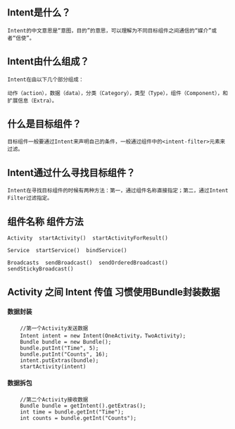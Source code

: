 ## Intent是什么？
    
    Intent的中文意思是“意图，目的”的意思，可以理解为不同目标组件之间通信的“媒介”或者“信使”。
    
## Intent由什么组成？

    Intent在由以下几个部分组成：
    
    动作（action），数据（data），分类（Category），类型（Type），组件（Component），和扩展信息（Extra）。

## 什么是目标组件？

    目标组件一般要通过Intent来声明自己的条件，一般通过组件中的<intent-filter>元素来过滤。

## Intent通过什么寻找目标组件？ 

    Intent在寻找目标组件的时候有两种方法：第一，通过组件名称直接指定；第二，通过Intent Filter过滤指定。

## 组件名称   组件方法

    Activity  startActivity()  startActivityForResult()    
    
    Service  startService()  bindService()    
    
    Broadcasts  sendBroadcast()  sendOrderedBroadcast()  sendStickyBroadcast()  
    
## Activity 之间 Intent 传值  习惯使用Bundle封装数据

#### 数据封装

        //第一个Activity发送数据
        Intent intent = new Intent(OneActivity，TwoActivity);  
        Bundle bundle = new Bundle();  
        bundle.putInt("Time", 5);  
        bundle.putInt("Counts", 16);  
        intent.putExtras(bundle);  
        startActivity(intent)
#### 数据拆包
        //第二个Activity接收数据
        Bundle bundle = getIntent().getExtras();  
        int time = bundle.getInt("Time");  
        int counts = bundle.getInt("Counts");  




